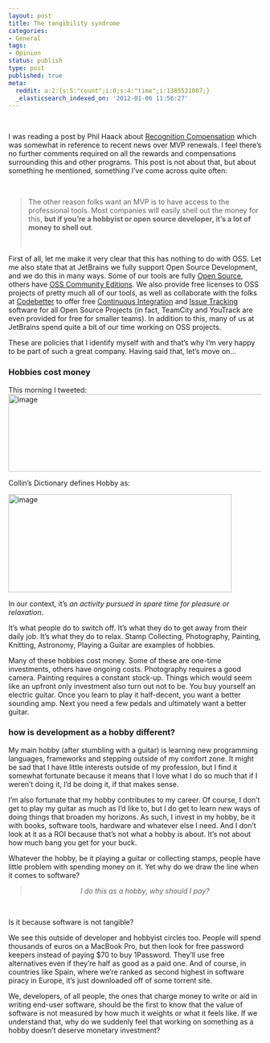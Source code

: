 ```yaml
---
layout: post
title: The tangibility syndrome
categories:
- General
tags:
- Opinion
status: publish
type: post
published: true
meta:
  reddit: a:2:{s:5:"count";i:0;s:4:"time";i:1385521007;}
  _elasticsearch_indexed_on: '2012-01-06 11:56:27'
---
```

&nbsp;

I was reading a post by Phil Haack about <a href="http://haacked.com/archive/2012/01/05/recognition-compensation.aspx#feedback">Recognition Compensation</a> which was somewhat in reference to recent news over MVP renewals. I feel there’s no further comments required on all the rewards and compensations surrounding this and other programs. This post is not about that, but about something he mentioned, something I’ve come across quite often:

&nbsp;
<blockquote>The other reason folks want an MVP is to have access to the professional tools. Most companies will easily shell out the money for this, <strong>but if you’re a hobbyist or open source developer, it’s a lot of money to shell out</strong>.


&nbsp;</blockquote>
First of all, let me make it very clear that this has nothing to do with OSS. Let me also state that at JetBrains we fully support Open Source Development, and we do this in many ways. Some of our tools are fully <a href="http://www.jetbrains.com/mps">Open Source</a>, others have <a href="http://www.jetbrains.com/intellij">OSS Community Editions</a>. We also provide free licenses to OSS projects of pretty much all of our tools, as well as collaborate with the folks at <a href="http://www.codebetter.com">Codebetter</a> to offer free <a href="http://teamcity.codebetter.com">Continuous Integration</a> and <a href="http://youtrack.codebetter.com">Issue Tracking</a> software for all Open Source Projects (in fact, TeamCity and YouTrack are even provided for free for smaller teams). In addition to this, many of us at JetBrains spend quite a bit of our time working on OSS projects.

These are policies that I identify myself with and that’s why I’m very happy to be part of such a great company. Having said that, let’s move on…
<h3>Hobbies cost money</h3>
This morning I tweeted:<a href="http://hhariri.files.wordpress.com/2012/01/image.png"><img style="background-image:none;padding-left:0;padding-right:0;display:inline;padding-top:0;border:0;" title="image" src="http://hhariri.files.wordpress.com/2012/01/image_thumb.png" alt="image" width="595" height="154" border="0" /></a>

Collin’s Dictionary defines Hobby as:

<a href="http://hhariri.files.wordpress.com/2012/01/image1.png"><img style="background-image:none;padding-left:0;padding-right:0;display:inline;padding-top:0;border:0;margin:0;" title="image" src="http://hhariri.files.wordpress.com/2012/01/image_thumb1.png" alt="image" width="444" height="195" border="0" /></a>

In our context, it’s <em>an activity pursued in spare time for pleasure or relaxation</em>.

It’s what people do to switch off. It’s what they do to get away from their daily job. It’s what they do to relax. Stamp Collecting, Photography, Painting, Knitting, Astronomy, Playing a Guitar are examples of hobbies.

Many of these hobbies cost money. Some of these are one-time investments, others have ongoing costs. Photography requires a good camera. Painting requires a constant stock-up. Things which would seem like an upfront only investment also turn out not to be. You buy yourself an electric guitar. Once you learn to play it half-decent, you want a better sounding amp. Next you need a few pedals and ultimately want a better guitar.
<h3>how is development as a hobby different?</h3>
My main hobby (after stumbling with a guitar) is learning new programming languages, frameworks and stepping outside of my comfort zone. It might be sad that I have little interests outside of my profession, but I find it somewhat fortunate because it means that I love what I do so much that if I weren’t doing it, I’d be doing it, if that makes sense.

I’m also fortunate that my hobby contributes to my career. Of course, I don’t get to play my guitar as much as I’d like to, but I do get to learn new ways of doing things that broaden my horizons. As such, I invest in my hobby, be it with books, software tools, hardware and whatever else I need. And I don’t look at it as a ROI because that’s not what a hobby is about. It’s not about how much bang you get for your buck.

Whatever the hobby, be it playing a guitar or collecting stamps, people have little problem with spending money on it. Yet why do we draw the line when it comes to software?
<blockquote>
<p align="center"><em>I do this as a hobby, why should I pay?</em></p>
</blockquote>
&nbsp;

Is it because software is not tangible?

We see this outside of developer and hobbyist circles too. People will spend thousands of euros on a MacBook Pro, but then look for free password keepers instead of paying $70 to buy 1Password. They’ll use free alternatives even if they’re half as good as a paid one. And of course, in countries like Spain, where we’re ranked as second highest in software piracy in Europe, it’s just downloaded off of some torrent site.

We, developers, of all people, the ones that charge money to write or aid in writing end-user software, should be the first to know that the value of software is not measured by how much it weights or what it feels like. If we understand that, why do we suddenly feel that working on something as a hobby doesn’t deserve monetary investment?
